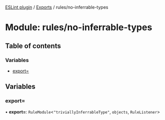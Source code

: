 [ESLint plugin](../index.md) / [Exports](../modules.md) / rules/no-inferrable-types

# Module: rules/no-inferrable-types

## Table of contents

### Variables

- [export&#x3D;](rules_no_inferrable_types.md#export&#x3D;)

## Variables

### export&#x3D;

• **export=**: `RuleModule`<``"triviallyInferrableType"``, `objects`, `RuleListener`\>
